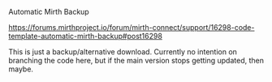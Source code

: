 Automatic Mirth Backup

https://forums.mirthproject.io/forum/mirth-connect/support/16298-code-template-automatic-mirth-backup#post16298

This is just a backup/alternative download. Currently no intention on branching the code here, but if the main version stops getting updated, then maybe.
